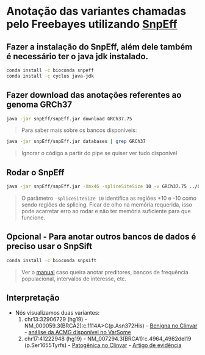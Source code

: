 # Anotação das variantes chamadas pelo Freebayes utilizando [SnpEff](http://snpeff.sourceforge.net/SnpEff_manual.html#cmdline)

## Fazer a instalação do SnpEff, além dele também é necessário ter o java jdk instalado.

```bash
conda install -c bioconda snpeff
conda install -c cyclus java-jdk
```

## Fazer download das anotações referentes ao genoma GRCh37

```bash
java -jar snpEff/snpEff.jar download GRCh37.75
```

> Para saber mais sobre os bancos disponíveis:

```bash
java -jar snpEff/snpEff.jar databases | grep GRCh37
```

> Ignorar o código a partir do pipe se quiser ver tudo disponível

## Rodar o SnpEff

```bash
java -jar snpEff/snpEff.jar -Xmx4G -spliceSiteSize 10 -v GRCh37.75 ../04_chamada-de-variante/510-7-BRCA_S8.vcf > 510-7-BRCA_S8.anno.vcf
```

> O parâmetro `-spliceSiteSize 10` identifica as regiões +10 e -10 como sendo regiões de splicing.
> Ficar de olho na memória requerida, isso pode acarretar erro ao rodar e não ter memória suficiente para que funcione.

## Opcional - Para anotar outros bancos de dados é preciso usar o SnpSift

```bash
conda install -c bioconda snpsift
```

> Ver o [manual](http://snpeff.sourceforge.net/SnpSift.html#intro) caso queira anotar preditores, bancos de frequência populacional, intervalos de interesse, etc.

## Interpretação

* Nós visualizamos duas variantes:
  1. chr13:32906729 (hg19) - NM_000059.3(BRCA2):c.1114A>C(p.Asn372His) - [Benigna no Clinvar](https://www.ncbi.nlm.nih.gov/clinvar/RCV000009916.7/) - [análise da ACMG disponível no VarSome](https://varsome.com/variant/hg19/NM_000059.3(BRCA2)%3Ac.1114A%3EC)
  2. chr17:41222948 (hg19) - NM_007294.3(BRCA1):c.4964_4982del19 (p.Ser1655Tyrfs) - [Patogênica no Clinvar](https://www.ncbi.nlm.nih.gov/clinvar/variation/37616/) - [Artigo de evidência](https://link.springer.com/article/10.1007/s13167-010-0037-y)